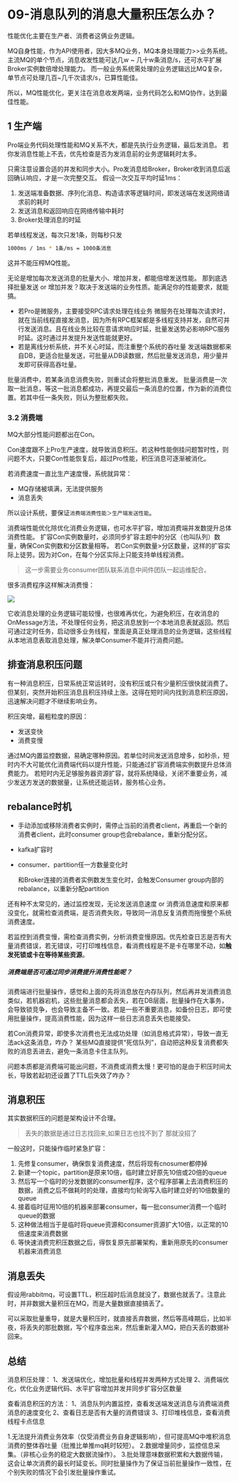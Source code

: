 # 09-消息队列的消息大量积压怎么办？

性能优化主要在生产者、消费者这俩业务逻辑。

MQ自身性能，作为API使用者，因大多MQ业务，MQ本身处理能力>>业务系统。主流MQ的单个节点，消息收发性能可达几w ~ 几十w条消息/s，还可水平扩展Broker实例数倍增处理能力。
而一般业务系统需处理的业务逻辑远比MQ复杂，单节点可处理几百~几千次请求/s，已算性能佳。

所以，MQ性能优化，更关注在消息收发两端，业务代码怎么和MQ协作，达到最佳性能。

## 1 生产端

Pro端业务代码处理性能和MQ关系不大，都是先执行业务逻辑，最后发消息。
若你发消息性能上不去，优先检查是否为发消息前的业务逻辑耗时太多。

只需注意设置合适的并发和同步大小。Pro发消息给Broker，Broker收到消息后返回确认响应，才是一次完整交互。
假设一次交互平均时延1ms：

1. 发送端准备数据、序列化消息、构造请求等逻辑时间，即发送端在发送网络请求前的耗时
2. 发送消息和返回响应在网络传输中耗时
3. Broker处理消息的时延

若单线程发送，每次只发1条，则每秒只发

```bash
1000ms / 1ms * 1条/ms = 1000条消息
```

这并不能压榨MQ性能。

无论是增加每次发送消息的批量大小、增加并发，都能倍增发送性能。
那到底选择批量发送 or 增加并发？取决于发送端的业务性质。能满足你的性能要求，就能搞。

- 若Pro是微服务，主要接受RPC请求处理在线业务
  微服务在处理每次请求时，就在当前线程直接发消息，因为所有RPC框架都是多线程支持并发，自然可并行发送消息。且在线业务比较在意请求响应时延，批量发送势必影响RPC服务时延。这时通过并发提升发送性能就更好。
- 若是离线分析系统，并不关心时延，而注重整个系统的吞吐量
  发送端数据都来自DB，更适合批量发送，可批量从DB读数据，然后批量发送消息，用少量并发即可获得高吞吐量。

批量消费中，若某条消息消费失败，则重试会将整批消息重发。
批量消费是一次取一批消息，等这一批消息都成功，再提交最后一条消息的位置，作为新的消费位置。若其中任一条失败，则认为整批都失败。

### 3.2 消费端

MQ大部分性能问题都出在Con。

Con速度跟不上Pro生产速度，就导致消息积压。若这种性能倒挂问题暂时性，则问题不大，只要Con性能恢复后，超过Pro性能，积压消息可逐渐被消化。

若消费速度一直比生产速度慢，系统就异常：

- MQ存储被填满，无法提供服务
- 消息丢失

所以设计系统，要保证`消费端消费性能＞生产端发送性能`。

消费端性能优化除优化消费业务逻辑，也可水平扩容，增加消费端并发数提升总体消费性能。
扩容Con实例数量时，必须同步扩容主题中的分区（也叫队列）数量，确保Con实例数和分区数量相等。
若Con实例数量>分区数量，这样的扩容实际上徒劳。因为对Con，在每个分区实际上只能支持单线程消费。

> 这一步需要业务consumer团队联系消息中间件团队一起运维配合。

很多消费程序这样解决消费慢：

![](https://my-img.javaedge.com.cn/javaedge-blog/2024/06/13954f7b47293962fbc0d944a33cd4ba.png)

它收消息处理的业务逻辑可能较慢，也很难再优化，为避免积压，在收消息的OnMessage方法，不处理任何业务，把这消息放到一个本地消息表就返回。然后可通过定时任务，启动很多业务线程，里面是真正处理消息的业务逻辑，这些线程从本地消息表取消息处理，解决单Consumer不能并行消费问题。

## 排查消息积压问题

有一种消息积压，日常系统正常运转时，没有积压或只有少量积压很快就消费了。但某刻，突然开始积压消息且积压持续上涨。这得在短时间内找到消息积压原因，迅速解决问题才不继续影响业务。

积压突增，最粗粒度的原因：

- 发送变快
- 消费变慢

通过MQ内置监控数据，易确定哪种原因。若单位时间发送消息增多，如秒杀，短时内不大可能优化消费端代码以提升性能，只能通过扩容消费端实例数提升总体消费能力。
若短时内无足够服务器资源扩容，就将系统降级，关闭不重要业务，减少发送方发送的数据量，让系统还能运转，服务核心业务。

## rebalance时机

- 手动添加或移除消费者实例时，需停止当前的消费者client，再重启一个新的消费者client，此时consumer group也会rebalance，重新分配分区。

- kafka扩容时

- consumer、partition任一方数量变化时

  和Broker连接的消费者实例数发生变化时，会触发Consumer group内部的rebalance，以重新分配partition

还有种不太常见的，通过监控发现，无论发送消息速度 or 消费消息速度和原来都没变化，就需检查消费端，是否消费失败，导致同一消息反复消费而拖慢整个系统消费速度。

若监控到消费变慢，需检查消费实例，分析消费变慢原因。优先检查日志是否有大量消费错误，若无错误，可打印堆栈信息，看消费线程是不是卡在哪里不动，如**触发死锁或卡在等待某些资源**。

##### 消费端是否可通过同步消费提升消费性能呢？

消费端进行批量操作，感觉和上面的先将消息放在内存队列，然后再并发消费消息类似，若机器宕机，这些批量消息都会丢失，若在DB层面，批量操作在大事务，会导致锁竞争，也会导致主备不一致。若是一些不重要消息，如备份日志，即可使用批量操作，提高消费性能，因为这样一些日志消息丢失也能接受。

若Con消费异常，即使多次消费也无法成功处理（如消息格式异常），导致一直无法ack这条消息，咋办？
某些MQ直接提供“死信队列”，自动把这种反复消费都失败的消息丢进去，避免一条消息卡住主队列。

问题本质都是消费端可能出问题，不消费或消费太慢！更可怕的是由于积压时间太长，导致若起初还设置了TTL后失效了咋办？

## 消息积压

其实数据积压的问题是架构设计不合理。

> 丢失的数据是通过日志找回来,如果日志也找不到了 那就没招了

一般这时，只能操作临时紧急扩容：

1. 先修复consumer，确保恢复消费速度，然后将现有cnosumer都停掉
2. 新建一个topic，partition是原来10倍，临时建立好原先10倍或20倍的queue
3. 然后写一个临时的分发数据的consumer程序，这个程序部署上去消费积压的数据，消费之后不做耗时的处理，直接均匀轮询写入临时建立好的10倍数量的queue
4. 接着临时征用10倍的机器来部署consumer，每一批consumer消费一个临时queue的数据
5. 这种做法相当于是临时将queue资源和consumer资源扩大10倍，以正常的10倍速度来消费数据
6. 等快速消费完积压数据之后，得恢复原先部署架构，重新用原先的consumer机器来消费消息

## 消息丢失

假设用rabbitmq，可设置TTL，积压超时后消息就没了，数据也就丢了。注意此时，并非数据大量积压在MQ，而是大量数据直接搞丢了。

可以采取批量重导，就是大量积压时，就直接丢弃数据，然后等高峰期后，比如半夜，将丢失的那批数据，写个程序查出来，然后重新灌入MQ，把白天丢的数据补回来。

## 总结

消息积压处理：
1、发送端优化，增加批量和线程并发两种方式处理
2、消费端优化，优化业务逻辑代码、水平扩容增加并发并同步扩容分区数量

查看消息积压的方法：
1、消息队列内置监控，查看发送端发送消息与消费端消费消息的速度变化
2、查看日志是否有大量的消费错误
3、打印堆栈信息，查看消费线程卡点信息

1.无法提升消费业务效率（仅受消费业务自身逻辑影响），但可提高MQ中堆积消息消费的整体吞吐量（批推比单推mq耗时较短）。
2.数据增量同步，监控信息采集。（非核心业务的稳定大数据流操作）。
3.批处理意味数据积累和大数据传输，这会让单次消费的最长时延变长。同时批量操作为了保证当前批量操作一致性，在个别失败的情况下会引发批量操作重试。